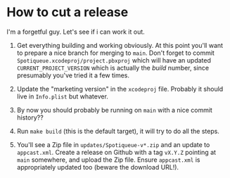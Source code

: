 # How to cut a release

I'm a forgetful guy.  Let's see if i can work it out.

1. Get everything building and working obviously.  At this point you'll want to prepare a nice
   branch for merging to `main`.  Don't forget to commit `Spotiqueue.xcodeproj/project.pbxproj`
   which will have an updated `CURRENT_PROJECT_VERSION` which is actually the _build_ number, since
   presumably you've tried it a few times.

1. Update the "marketing version" in the `xcodeproj` file.  Probably it should live in `Info.plist`
   but whatever.

1. By now you should probably be running on `main` with a nice commit history??

1. Run `make build` (this is the default target), it will try to do all the steps.

1. You'll see a Zip file in `updates/Spotiqueue-v*.zip` and an update to `appcast.xml`.  Create a
   release on Github with a tag `vX.Y.Z` pointing at `main` somewhere, and upload the Zip file.
   Ensure `appcast.xml` is appropriately updated too (beware the download URL!).
